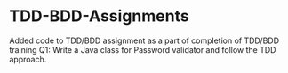 # TDD-BDD-Assignments


Added code to TDD/BDD assignment as a part of completion of TDD/BDD training
Q1: Write a Java class for Password validator and follow the TDD approach.
